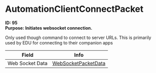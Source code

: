 # AutomationClientConnectPacket

**ID: 95**  
**Purpose: Initiates websocket connection.**  

Only used though command to connect to server URLs. This is primarily used by EDU for connecting to their companion apps

<table><thead><tr><th>Field</th><th>Info</th></tr></thead><tbody>
<tr><td>Web Socket Data</td><td><a href="../types/WebSocketPacketData.md">WebSocketPacketData</a></td></tr>
</tbody></table>